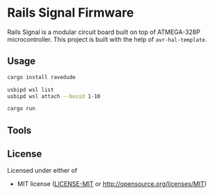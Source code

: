 # Rails Signal Firmware

Rails Signal is a modular circuit board built on top of ATMEGA-328P microcontroller.
This project is built with the help of `avr-hal-template`.

## Usage

```bash
cargo install ravedude

usbipd wsl list
usbipd wsl attach --busid 1-10

cargo run
```
## Tools

[`cargo-generate`]: https://github.com/cargo-generate/cargo-generate
[`ravedude`]: https://github.com/Rahix/avr-hal/tree/next/ravedude

## License
Licensed under either of

 - MIT license
   ([LICENSE-MIT](LICENSE-MIT) or <http://opensource.org/licenses/MIT>)
